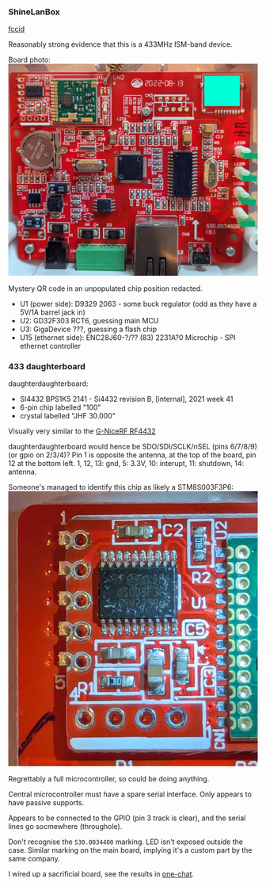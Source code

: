 ### ShineLanBox

[fccid](https://fccid.io/2AAJ9-SHINELANBOX)

Reasonably strong evidence that this is a 433MHz ISM-band device.

Board photo:
![ShineLanBox board](docs/board-1.jpg)

Mystery QR code in an unpopulated chip position redacted.

- U1 (power side): D9329 2063 - some buck regulator (odd as they have a 5V/1A barrel jack in)
- U2: GD32F303 RCT6, guessing main MCU
- U3: GigaDevice ???, guessing a flash chip
- U15 (ethernet side): ENC28J60-?/?? (83) 2231A?0 Microchip - SPI ethernet controller

### 433 daughterboard

daughterdaughterboard:

- SI4432 BPS1K5 2141 - Si4432 revision B, [internal], 2021 week 41
- 6-pin chip labelled "100"
- crystal labelled "JHF 30.000"

Visually very similar to the [G-NiceRF RF4432](docs/nicerf-4432.pdf)

daughterdaughterboard would hence be SDO/SDI/SCLK/nSEL (pins 6/7/8/9) (or gpio on 2/3/4)?
Pin 1 is opposite the antenna, at the top of the board, pin 12 at the bottom left.
1, 12, 13: gnd, 5: 3.3V, 10: interupt, 11: shutdown, 14: antenna.

Someone's managed to identify this chip as likely a STM8S003F3P6:
![board photo](docs/daughter-1.jpg)

Regrettably a full microcontroller, so could be doing anything.

Central microcontroller must have a spare serial interface. Only appears to have passive supports.

Appears to be connected to the GPIO (pin 3 track is clear),
and the serial lines go socmewhere (throughole).

Don't recognise the `530.0034400` marking. LED isn't exposed outside the case.
Similar marking on the main board, implying it's a custom part by the same company.


I wired up a sacrificial board, see the results in [one-chat](one-chat/README.md).
